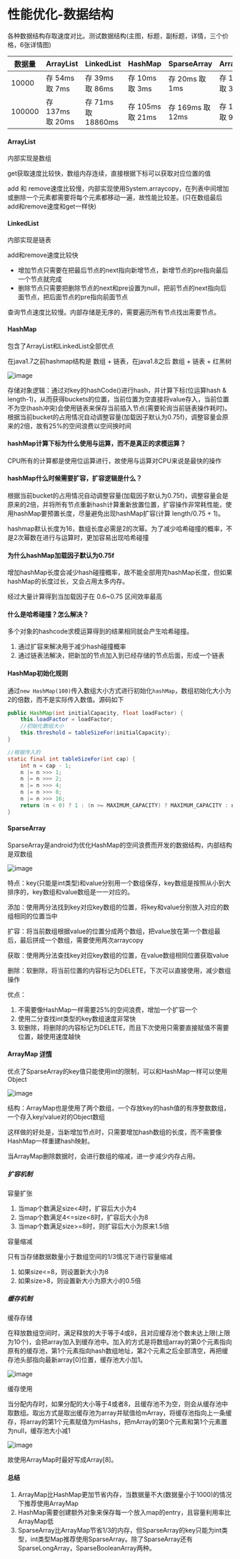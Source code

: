 # 性能优化-数据结构

各种数据结构存取速度对比。测试数据结构(主图，标题，副标题，详情，三个价格，6张详情图)

| 数据量 | ArrayList         | LinkedList          | HashMap           | SparseArray       | ArrayMap          |
| ------ | ----------------- | ------------------- | ----------------- | ----------------- | ----------------- |
| 10000  | 存 54ms  取 7ms   | 存 39ms  取 86ms    | 存 10ms  取 3ms   | 存 20ms  取 1ms   | 存 10ms  取 3ms   |
| 100000 | 存 137ms  取 20ms | 存 71ms  取 18860ms | 存 105ms  取 21ms | 存 169ms  取 12ms | 存 104ms  取 96ms |

#### ArrayList 

内部实现是数组

get获取速度比较快，数组内存连续，直接根据下标可以获取对应位置的值

add 和 remove速度比较慢，内部实现使用System.arraycopy，在列表中间增加或删除一个元素都需要将每个元素都移动一遍，故性能比较差。(只在数组最后add和remove速度和get一样快)

#### LinkedList

内部实现是链表

add和remove速度比较快

* 增加节点只需要在把最后节点的next指向新增节点，新增节点的pre指向最后一个节点就完成
* 删除节点只需要把删除节点的next和pre设置为null，把前节点的next指向后面节点，把后面节点的pre指向前面节点

查询节点速度比较慢。内部存储是无序的，需要遍历所有节点找出需要节点。

#### HashMap

包含了ArrayList和LinkedList全部优点

在java1.7之前hashmap结构是 数组 + 链表，在java1.8之后  数组 + 链表 + 红黑树

![image](..\images\hashmap结构.png)

存储对象逻辑：通过对key的hashCode()进行hash，并计算下标(位运算hash & length-1)，从而获得buckets的位置，当前位置为空直接将value存入，当前位置不为空(hash冲突)会使用链表来保存当前插入节点(需要轮询当前链表操作耗时)。
根据当前bucket的占用情况自动调整容量(加载因子默认为0.75f)，调整容量会原来的2倍，故有25%的空间浪费以空间换时间

#### hashMap计算下标为什么使用与运算，而不是真正的求模运算？

CPU所有的计算都是使用位运算进行，故使用与运算对CPU来说是最快的操作

#### hashMap什么时候需要扩容，扩容逻辑是什么？

根据当前bucket的占用情况自动调整容量(加载因子默认为0.75f)，调整容量会是原来的2倍，并将所有节点重新hash计算重新放置位置，扩容操作非常耗性能，使用hashMap要预置长度，尽量避免出现hashMap扩容(计算 length/0.75 + 1)。

hashmap默认长度为16，数组长度必需是2的次幂。为了减少哈希碰撞的概率，不是2次幂数在进行与运算时，更加容易出现哈希碰撞

#### 为什么hashMap加载因子默认为0.75f

增加hashMap长度会减少hash碰撞概率，故不能全部用完hashMap长度，但如果hashMap的长度过长，又会占用太多内存。

经过大量计算得到当加载因子在 0.6~0.75 区间效率最高

#### 什么是哈希碰撞？怎么解决？

多个对象的hashcode求模运算得到的结果相同就会产生哈希碰撞。

1. 通过扩容来解决用于减少hash碰撞概率
2. 通过链表法解决，把新加的节点加入到已经存储的节点后面，形成一个链表

#### HashMap初始化规则

通过`new HashMap(100)`传入数组大小方式进行初始化`hashMap`，数组初始化大小为2的倍数，而不是实际传入数值。源码如下

````java
public HashMap(int initialCapacity, float loadFactor) {
    this.loadFactor = loadFactor;
    //初始化数组大小
    this.threshold = tableSizeFor(initialCapacity);
}

//根据传入的
static final int tableSizeFor(int cap) {
    int n = cap - 1;
    n |= n >>> 1;
    n |= n >>> 2;
    n |= n >>> 4;
    n |= n >>> 8;
    n |= n >>> 16;
    return (n < 0) ? 1 : (n >= MAXIMUM_CAPACITY) ? MAXIMUM_CAPACITY : n + 1;
}
````





#### SparseArray

SparseArray是android为优化HashMap的空间浪费而开发的数据结构，内部结构是双数组

![image](..\images\SparseArray结构.png)

特点：key(只能是int类型)和value分别用一个数组保存，key数组是按照从小到大排序的，key数组和value数组是一一对应的。

添加：使用两分法找到key对应key数组的位置，将key和value分别放入对应的数组相同的位置当中

扩容：将当前数组根据value的位置分成两个数组，把value放在第一个数组最后，最后拼成一个数组，需要使用两次arraycopy

获取：使用两分法查找key对应key数组的位置，在value数组相同位置获取value

删除：软删除，将当前位置的内容标记为DELETE，下次可以直接使用，减少数组操作

优点：

1. 不需要像HashMap一样需要25%的空间浪费，增加一个扩容一个
2. 使用二分查找int类型的key数组速度非常快
3. 软删除，将删除的内容标记为DELETE，而且下次使用只需要直接赋值不需要位置，越使用速度越快



#### ArrayMap [详情](http://gityuan.com/2019/01/13/arraymap)

优点了SparseArray的key值只能使用int的限制，可以和HashMap一样可以使用Object

![image](..\images\ArrayMap结构.png)

结构：ArrayMap也是使用了两个数组，一个存放key的hash值的有序整数数组，一个存入key/value对的Object数组

这样做的好处是，当新增加节点时，只需要增加hash数组的长度，而不需要像HashMap一样重建hash映射。

当ArrayMap删除数据时，会进行数组的缩减，进一步减少内存占用。

##### 扩容机制

容量扩张

1. 当map个数满足size<4时，扩容后大小为4
2. 当map个数满足4<=size<8时，扩容后大小为8
3. 当map个数满足size>=8时，则扩容后大小为原来1.5倍

容量缩减

只有当存储数据数量小于数组空间的1/3情况下进行容量缩减

1. 如果size<=8，则设置新大小为8
2. 如果size>8，则设置新大小为原大小的0.5倍

##### 缓存机制

缓存存储

在释放数组空间时，满足释放的大于等于4或8，且对应缓存池个数未达上限(上限为10个)，会把array加入到缓存池中。加入的方式是将数组array的第0个元素指向原有的缓存池，第1个元素指向hash数组地址，第2个元素之后全部清空，再把缓存池头部指向最新array[0]位置，缓存池大小加1。

![image](..\images\ArrayMap缓存机制.png)

缓存使用

当分配内存时，如果分配的大小等于4或者8，且缓存池不为空，则会从缓存池中取数组。取出方式是取出缓存池为array并赋值给mArray，将缓存池指向上一条缓存，将array的第1个元素赋值为mHashs，把mArray的第0个元素和第1个元素置为null，缓存池大小减1

![image](..\images\ArrayMap缓存机制1.png)

故使用ArrayMap时最好写成Array[8]。

#### 总结

1. ArrayMap比HashMap更加节省内存，当数据量不大(数据量小于1000)的情况下推荐使用ArrayMap
2. HashMap需要创建额外对象来保存每一个放入map的entry，且容量利用率比ArrayMap低
3. SparseArray比ArrayMap节省1/3的内存，但SparseArray的key只能为int类型，int类型Map推荐使用SparseArray。除了SparseArray还有 SparseLongArray，SparseBooleanArray两种。